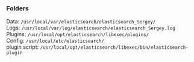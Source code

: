 ### Folders

Data:    `/usr/local/var/elasticsearch/elasticsearch_Sergey/`  
Logs:    `/usr/local/var/log/elasticsearch/elasticsearch_Sergey.log`  
Plugins: `/usr/local/opt/elasticsearch/libexec/plugins/`  
Config:  `/usr/local/etc/elasticsearch/`  
plugin script: `/usr/local/opt/elasticsearch/libexec/bin/elasticsearch-plugin`